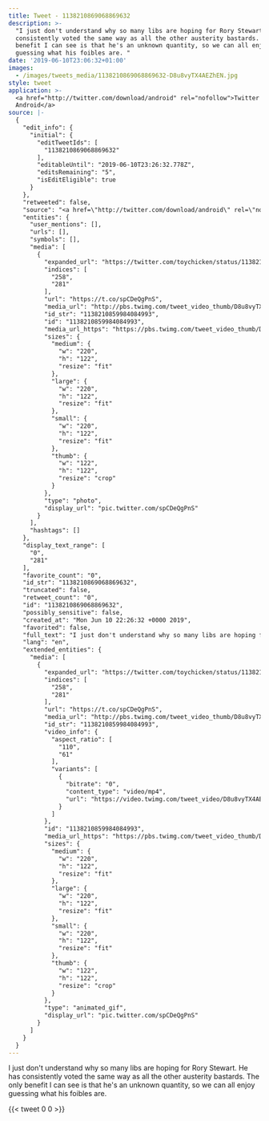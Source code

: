 ```yaml
---
title: Tweet - 1138210869068869632
description: >-
  "I just don't understand why so many libs are hoping for Rory Stewart. He has
  consistently voted the same way as all the other austerity bastards. The only
  benefit I can see is that he's an unknown quantity, so we can all enjoy
  guessing what his foibles are. "
date: '2019-06-10T23:06:32+01:00'
images:
  - /images/tweets_media/1138210869068869632-D8u8vyTX4AEZhEN.jpg
style: tweet
application: >-
  <a href="http://twitter.com/download/android" rel="nofollow">Twitter for
  Android</a>
source: |-
  {
    "edit_info": {
      "initial": {
        "editTweetIds": [
          "1138210869068869632"
        ],
        "editableUntil": "2019-06-10T23:26:32.778Z",
        "editsRemaining": "5",
        "isEditEligible": true
      }
    },
    "retweeted": false,
    "source": "<a href=\"http://twitter.com/download/android\" rel=\"nofollow\">Twitter for Android</a>",
    "entities": {
      "user_mentions": [],
      "urls": [],
      "symbols": [],
      "media": [
        {
          "expanded_url": "https://twitter.com/toychicken/status/1138210869068869632/photo/1",
          "indices": [
            "258",
            "281"
          ],
          "url": "https://t.co/spCDeQgPnS",
          "media_url": "http://pbs.twimg.com/tweet_video_thumb/D8u8vyTX4AEZhEN.jpg",
          "id_str": "1138210859984084993",
          "id": "1138210859984084993",
          "media_url_https": "https://pbs.twimg.com/tweet_video_thumb/D8u8vyTX4AEZhEN.jpg",
          "sizes": {
            "medium": {
              "w": "220",
              "h": "122",
              "resize": "fit"
            },
            "large": {
              "w": "220",
              "h": "122",
              "resize": "fit"
            },
            "small": {
              "w": "220",
              "h": "122",
              "resize": "fit"
            },
            "thumb": {
              "w": "122",
              "h": "122",
              "resize": "crop"
            }
          },
          "type": "photo",
          "display_url": "pic.twitter.com/spCDeQgPnS"
        }
      ],
      "hashtags": []
    },
    "display_text_range": [
      "0",
      "281"
    ],
    "favorite_count": "0",
    "id_str": "1138210869068869632",
    "truncated": false,
    "retweet_count": "0",
    "id": "1138210869068869632",
    "possibly_sensitive": false,
    "created_at": "Mon Jun 10 22:26:32 +0000 2019",
    "favorited": false,
    "full_text": "I just don't understand why so many libs are hoping for Rory Stewart. He has consistently voted the same way as all the other austerity bastards. The only benefit I can see is that he's an unknown quantity, so we can all enjoy guessing what his foibles are. https://t.co/spCDeQgPnS",
    "lang": "en",
    "extended_entities": {
      "media": [
        {
          "expanded_url": "https://twitter.com/toychicken/status/1138210869068869632/photo/1",
          "indices": [
            "258",
            "281"
          ],
          "url": "https://t.co/spCDeQgPnS",
          "media_url": "http://pbs.twimg.com/tweet_video_thumb/D8u8vyTX4AEZhEN.jpg",
          "id_str": "1138210859984084993",
          "video_info": {
            "aspect_ratio": [
              "110",
              "61"
            ],
            "variants": [
              {
                "bitrate": "0",
                "content_type": "video/mp4",
                "url": "https://video.twimg.com/tweet_video/D8u8vyTX4AEZhEN.mp4"
              }
            ]
          },
          "id": "1138210859984084993",
          "media_url_https": "https://pbs.twimg.com/tweet_video_thumb/D8u8vyTX4AEZhEN.jpg",
          "sizes": {
            "medium": {
              "w": "220",
              "h": "122",
              "resize": "fit"
            },
            "large": {
              "w": "220",
              "h": "122",
              "resize": "fit"
            },
            "small": {
              "w": "220",
              "h": "122",
              "resize": "fit"
            },
            "thumb": {
              "w": "122",
              "h": "122",
              "resize": "crop"
            }
          },
          "type": "animated_gif",
          "display_url": "pic.twitter.com/spCDeQgPnS"
        }
      ]
    }
  }
---
```

I just don't understand why so many libs are hoping for Rory Stewart. He has consistently voted the same way as all the other austerity bastards. The only benefit I can see is that he's an unknown quantity, so we can all enjoy guessing what his foibles are. 
    
{{< tweet 0 0 >}}
    
